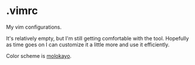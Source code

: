 # .vimrc

My vim configurations.

It's relatively empty, but I'm still getting comfortable with the tool. Hopefully as time goes on I can customize it a little more and use it efficiently.

Color scheme is [molokayo](https://github.com/fmoralesc/molokayo).
